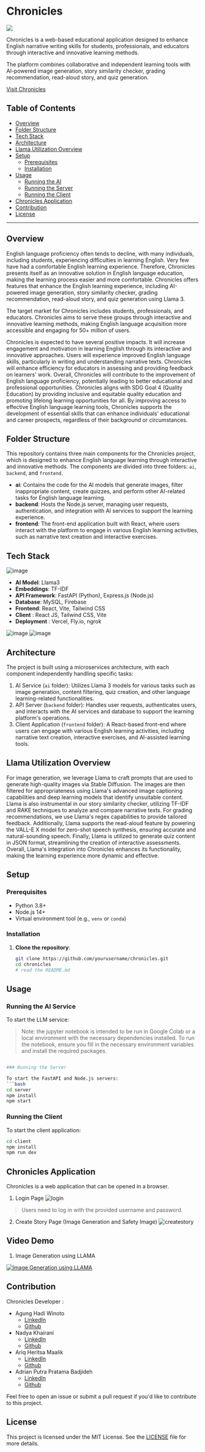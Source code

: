 # Chronicles

<img src="./logo.png">

Chronicles is a web-based educational application designed to enhance English narrative writing skills for students, professionals, and educators through interactive and innovative learning methods.

The platform combines collaborative and independent learning tools with AI-powered image generation, story similarity checker, grading recommendation, read-aloud story, and quiz generation.

[Visit Chronicles](https://chronicles.heritsam.dev/)

## Table of Contents

- [Overview](#overview)
- [Folder Structure](#folder-structure)
- [Tech Stack](#tech-stack)
- [Architecture](#architecture)
- [Llama Utilization Overview](#llama-utilization-overview)
- [Setup](#setup)
  - [Prerequisites](#prerequisites)
  - [Installation](#installation)
- [Usage](#usage)
  - [Running the AI](#running-the-ai-service)
  - [Running the Server](#running-the-server)
  - [Running the Client](#running-the-client)
- [Chronicles Application](#chronicles-application)
- [Contribution](#contribution)
- [License](#license)

---

## Overview

English language proficiency often tends to decline, with many individuals, including students, experiencing difficulties in learning English. Very few have had a comfortable English learning experience. Therefore, Chronicles presents itself as an innovative solution in English language education, making the learning process easier and more comfortable. Chronicles offers features that enhance the English learning experience, including AI-powered image generation, story similarity checker, grading recommendation, read-aloud story, and quiz generation using Llama 3.

The target market for Chronicles includes students, professionals, and educators. Chronicles aims to serve these groups through interactive and innovative learning methods, making English language acquisition more accessible and engaging for 50+ million of users.

Chronicles is expected to have several positive impacts. It will increase engagement and motivation in learning English through its interactive and innovative approaches. Users will experience improved English language skills, particularly in writing and understanding narrative texts. Chronicles will enhance efficiency for educators in assessing and providing feedback on learners' work. Overall, Chronicles will contribute to the improvement of English language proficiency, potentially leading to better educational and professional opportunities. Chronicles aligns with SDG Goal 4 (Quality Education) by providing inclusive and equitable quality education and promoting lifelong learning opportunities for all. By improving access to effective English language learning tools, Chronicles supports the development of essential skills that can enhance individuals' educational and career prospects, regardless of their background or circumstances.

## Folder Structure

This repository contains three main components for the Chronicles project, which is designed to enhance English language learning through interactive and innovative methods. The components are divided into three folders: `ai`, `backend`, and `frontend`.

- **ai**: Contains the code for the AI models that generate images, filter inappropriate content, create quizzes, and perform other AI-related tasks for English language learning.
- **backend**: Hosts the Node.js server, managing user requests, authentication, and integration with AI services to support the learning experience.
- **frontend**: The front-end application built with React, where users interact with the platform to engage in various English learning activities, such as narrative text creation and interactive exercises.

## Tech Stack

![image](./techstack.png)

- **AI Model**: Llama3
- **Embeddings**: TF-IDF
- **API Framework**: FastAPI (Python), Express.js (Node.js)
- **Database**: MySQL, Firebase
- **Frontend**: React, Vite, Tailwind CSS
- **Client** : React JS, Tailwind CSS, Vite
- **Deployment** : Vercel, Fly.io, ngrok

![image](./workflow.png)
![image](./generativeimage.png)

## Architecture

The project is built using a microservices architecture, with each component independently handling specific tasks:

1. AI Service (`ai` folder): Utilizes Llama 3 models for various tasks such as image generation, content filtering, quiz creation, and other language learning-related functionalities.
2. API Server (`backend` folder): Handles user requests, authenticates users, and interacts with the AI services and database to support the learning platform's operations.
3. Client Application (`frontend` folder): A React-based front-end where users can engage with various English learning activities, including narrative text creation, interactive exercises, and AI-assisted learning tools.

## Llama Utilization Overview
For image generation, we leverage Llama to craft prompts that are used to generate high-quality images via Stable Diffusion. The images are then filtered for appropriateness using Llama's advanced image captioning capabilities and deep learning models that identify unsuitable content. Llama is also instrumental in our story similarity checker, utilizing TF-IDF and RAKE techniques to analyze and compare narrative texts. For grading recommendations, we use Llama's regex capabilities to provide tailored feedback. Additionally, Llama supports the read-aloud feature by powering the VALL-E X model for zero-shot speech synthesis, ensuring accurate and natural-sounding speech. Finally, Llama is utilized to generate quiz content in JSON format, streamlining the creation of interactive assessments. Overall, Llama's integration into Chronicles enhances its functionality, making the learning experience more dynamic and effective.

## Setup

### Prerequisites

- Python 3.8+
- Node.js 14+
- Virtual environment tool (e.g., `venv` or `conda`)

### Installation

1. **Clone the repository**:
   ```bash
   git clone https://github.com/yourusername/chronicles.git
   cd chronicles
   # read the README.md
   ```

## Usage

### Running the AI Service

To start the LLM service:

> Note: the jupyter notebook is intended to be run in Google Colab or a local environment with the necessary dependencies installed. To run the notebook, ensure you fill in the necessary environment variables and install the required packages.

```bash

### Running the Server

To start the FastAPI and Node.js servers:
```bash
cd server
npm install
npm start
```

### Running the Client

To start the client application:
```bash
cd client
npm install
npm run dev
```

## Chronicles Application
Chronicles is a web application that can be opened in a browser.

1. Login Page
![login](./login.png)
> Users need to log in with the provided username and password.

2. Create Story Page (Image Generation and Safety Image)
![createstory](./createstory.png)

## Video Demo

1. Image Generation using LLAMA

[![Image Generation using LLAMA](https://img.youtube.com/vi/lW8sy1saTlY/0.jpg)](https://www.youtube.com/watch?v=lW8sy1saTlY)

## Contribution

Chronicles Developer :
- Agung Hadi Winoto
  - [LinkedIn](https://www.linkedin.com/in/agung-hadi-winoto/)
  - [Github](https://github.com/4fortunezw)
- Nadya Khairani
  - [LinkedIn](https://www.linkedin.com/in/nadyaakhairani/)
  - [Github](https://github.com/nadyaakhairani)
- Ariq Heritsa Maalik
  - [LinkedIn](https://www.linkedin.com/in/heritsam/)
  - [Github](https://github.com/heritsam)
- Adrian Putra Pratama Badjideh
  - [LinkedIn](https://www.linkedin.com/in/adrian-putra-pratama-badjideh-8a2492238/)
  - [Github](https://github.com/glazeradr)

Feel free to open an issue or submit a pull request if you'd like to contribute to this project.


## License

This project is licensed under the MIT License. See the [LICENSE](./LICENSE) file for more details.
